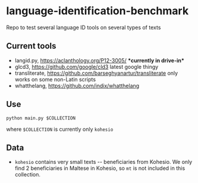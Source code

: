 # language-identification-benchmark
Repo to test several language ID tools on several types of texts

## Current tools

- langid.py, https://aclanthology.org/P12-3005/ **\*currently in drive-in\***
- glcd3, https://github.com/google/cld3 latest google thingy
- transliterate, https://github.com/barseghyanartur/transliterate only works on some non-Latin scripts
- whatthelang, https://github.com/indix/whatthelang

## Use
`python main.py $COLLECTION`

where `$COLLECTION` is currently only `kohesio`

## Data

- `kohesio` contains very small texts -- beneficiaries from Kohesio. We only find 2 beneficiaries in Maltese in Kohesio, so `mt` is not included in this collection. 
